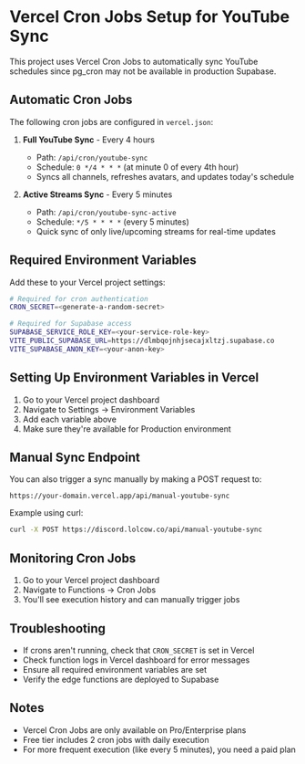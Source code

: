 # Vercel Cron Jobs Setup for YouTube Sync

This project uses Vercel Cron Jobs to automatically sync YouTube schedules since pg_cron may not be available in production Supabase.

## Automatic Cron Jobs

The following cron jobs are configured in `vercel.json`:

1. **Full YouTube Sync** - Every 4 hours
   - Path: `/api/cron/youtube-sync`
   - Schedule: `0 */4 * * *` (at minute 0 of every 4th hour)
   - Syncs all channels, refreshes avatars, and updates today's schedule

2. **Active Streams Sync** - Every 5 minutes
   - Path: `/api/cron/youtube-sync-active`
   - Schedule: `*/5 * * * *` (every 5 minutes)
   - Quick sync of only live/upcoming streams for real-time updates

## Required Environment Variables

Add these to your Vercel project settings:

```bash
# Required for cron authentication
CRON_SECRET=<generate-a-random-secret>

# Required for Supabase access
SUPABASE_SERVICE_ROLE_KEY=<your-service-role-key>
VITE_PUBLIC_SUPABASE_URL=https://dlmbqojnhjsecajxltzj.supabase.co
VITE_SUPABASE_ANON_KEY=<your-anon-key>
```

## Setting Up Environment Variables in Vercel

1. Go to your Vercel project dashboard
2. Navigate to Settings → Environment Variables
3. Add each variable above
4. Make sure they're available for Production environment

## Manual Sync Endpoint

You can also trigger a sync manually by making a POST request to:
```
https://your-domain.vercel.app/api/manual-youtube-sync
```

Example using curl:
```bash
curl -X POST https://discord.lolcow.co/api/manual-youtube-sync
```

## Monitoring Cron Jobs

1. Go to your Vercel project dashboard
2. Navigate to Functions → Cron Jobs
3. You'll see execution history and can manually trigger jobs

## Troubleshooting

- If crons aren't running, check that `CRON_SECRET` is set in Vercel
- Check function logs in Vercel dashboard for error messages
- Ensure all required environment variables are set
- Verify the edge functions are deployed to Supabase

## Notes

- Vercel Cron Jobs are only available on Pro/Enterprise plans
- Free tier includes 2 cron jobs with daily execution
- For more frequent execution (like every 5 minutes), you need a paid plan